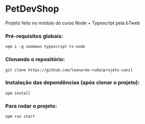 # PetDevShop
Projeto feito no módulo do curso Node + Typescript pela b7web

### Pré-requisitos globais:
`npm i -g nodemon typescript ts-node`

### Clonando o repositório:
`git clone https://github.com/leonardo-ruda/projeto-canil`

### Instalação das dependências (após clonar o projeto):
`npm install`

### Para rodar o projeto:
`npm run start`